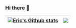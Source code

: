 ### Hi there 👋

<!--
**ericbrownz/ericbrownz** is a ✨ _special_ ✨ repository because its `README.md` (this file) appears on your GitHub profile.

Here are some ideas to get you started:

- 🔭 I’m currently working on ...
- 🌱 I’m currently learning ...
- 👯 I’m looking to collaborate on ...
- 🤔 I’m looking for help with ...
- 💬 Ask me about ...
- 📫 How to reach me: ...
- 😄 Pronouns: ...
- ⚡ Fun fact: ...
-->

| <a href="https://github.com/ericbrownz/ericbrownz"><img align="center" src="https://github-readme-stats.vercel.app/api?username=ericbrownz&show_icons=true&hide_border=true" alt="Eric's Github stats" /></a> | <a href="https://github.com/ericbrownz?tab=repositories"><img align="center" src="https://github-readme-stats.vercel.app/api/top-langs/?username=ericbrownz&layout=compact&hide_border=true" /></a> |
| ------------- | ------------- |
